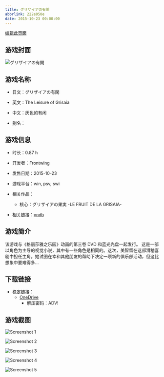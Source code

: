 ```yaml
---
title: グリザイアの有閑
abbrlink: 222e050e
date: 2015-10-23 00:00:00
---
```

[编辑此页面](https://github.com/ACG-3/ADV3-source/blob/main/source/_posts/games/%E3%82%B0%E3%83%AA%E3%82%B6%E3%82%A4%E3%82%A2%E3%81%AE%E6%9C%89%E9%96%91.md)

## 游戏封面

![グリザイアの有閑](https://pan.timero.xyz/onedrive/img_lib_001/%E3%82%B0%E3%83%AA%E3%82%B6%E3%82%A4%E3%82%A2%E3%81%AE%E6%9C%89%E9%96%91_cover.avif)


## 游戏名称

- 日文：グリザイアの有閑
- 英文：The Leisure of Grisaia
- 中文：灰色的有闲

- 别名：


## 游戏信息

- 时长：0.87 h
- 开发者：Frontwing
- 发售日期：2015-10-23
- 游戏平台：win, psv, swi
- 相关作品：
   - 核心：グリザイアの果実 -LE FRUIT DE LA GRISAIA-

- 相关链接：[vndb](https://vndb.org/v18830)


## 游戏简介

该游戏与《格丽莎雅之乐园》动画的第三卷 DVD 和蓝光光盘一起发行。
这是一部以角色为主导的视觉小说，其中有一些角色是相同的。这次，美智留在这部滑稽喜剧中担任主角。她试图在幸和其他朋友的帮助下决定一项新的俱乐部活动，但这比想象中要难得多...




## 下载链接

- 稳定链接：
    - [OneDrive](https://pan.timero.xyz/onedrive/adv_lib_001/%E3%82%B0%E3%83%AA%E3%82%B6%E3%82%A4%E3%82%A2%E3%81%AE%E6%9C%89%E9%96%91)
        - 解压密码：ADV!



## 游戏截图


![Screenshot 1](https://pan.timero.xyz/onedrive/img_lib_001/%E3%82%B0%E3%83%AA%E3%82%B6%E3%82%A4%E3%82%A2%E3%81%AE%E6%9C%89%E9%96%91_Screenshot_1.avif)

![Screenshot 2](https://pan.timero.xyz/onedrive/img_lib_001/%E3%82%B0%E3%83%AA%E3%82%B6%E3%82%A4%E3%82%A2%E3%81%AE%E6%9C%89%E9%96%91_Screenshot_2.avif)

![Screenshot 3](https://pan.timero.xyz/onedrive/img_lib_001/%E3%82%B0%E3%83%AA%E3%82%B6%E3%82%A4%E3%82%A2%E3%81%AE%E6%9C%89%E9%96%91_Screenshot_3.avif)

![Screenshot 4](https://pan.timero.xyz/onedrive/img_lib_001/%E3%82%B0%E3%83%AA%E3%82%B6%E3%82%A4%E3%82%A2%E3%81%AE%E6%9C%89%E9%96%91_Screenshot_4.avif)

![Screenshot 5](https://pan.timero.xyz/onedrive/img_lib_001/%E3%82%B0%E3%83%AA%E3%82%B6%E3%82%A4%E3%82%A2%E3%81%AE%E6%9C%89%E9%96%91_Screenshot_5.avif)

